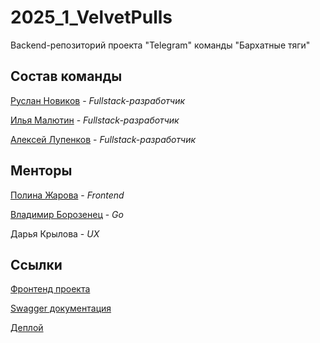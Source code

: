 # 2025_1_VelvetPulls
Backend-репозиторий проекта "Telegram" команды "Бархатные тяги"

## Состав команды

[Руслан Новиков](https://github.com/ruslann19) - *Fullstack-разработчик*

[Илья Малютин](https://github.com/Xeonoff) - *Fullstack-разработчик*

[Алексей Лупенков](https://github.com/onionfriend2004) - *Fullstack-разработчик*

## Менторы

[Полина Жарова](https://github.com/polinazharova) - *Frontend*

[Владимир Борозенец](https://github.com/He11Coder) - *Go*

Дарья Крылова - *UX*

## Ссылки

[Фронтенд проекта](https://github.com/frontend-park-mail-ru/2025_1_VelvetPulls)

[Swagger документация](http://90.156.217.108:8080/api/swagger/index.html)

[Деплой](http://90.156.217.108:8081)